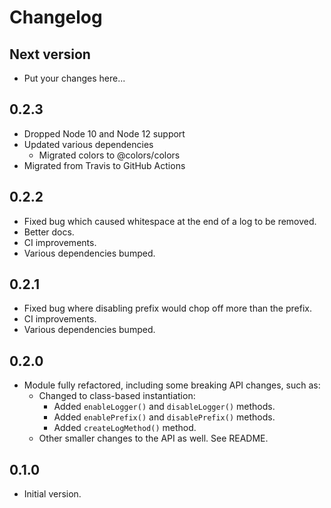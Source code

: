 # Changelog

## Next version

- Put your changes here...

## 0.2.3

- Dropped Node 10 and Node 12 support
- Updated various dependencies
  - Migrated colors to @colors/colors
- Migrated from Travis to GitHub Actions

## 0.2.2

- Fixed bug which caused whitespace at the end of a log to be removed.
- Better docs.
- CI improvements.
- Various dependencies bumped.

## 0.2.1

- Fixed bug where disabling prefix would chop off more than the prefix.
- CI improvements.
- Various dependencies bumped.

## 0.2.0

- Module fully refactored, including some breaking API changes, such as:
  - Changed to class-based instantiation:
    - Added `enableLogger()` and `disableLogger()` methods.
    - Added `enablePrefix()` and `disablePrefix()` methods.
    - Added `createLogMethod()` method.
  - Other smaller changes to the API as well. See README.

## 0.1.0

- Initial version.
